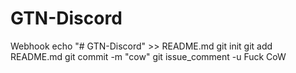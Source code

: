 # GTN-Discord
Webhook
echo "# GTN-Discord" >> README.md
git init
git add README.md
git commit -m "cow"
git issue_comment -u Fuck CoW
